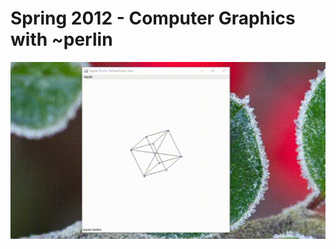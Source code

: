 Spring 2012 - Computer Graphics with ~perlin
=================
![cube.gif](https://github.com/ffmaer/Computer-Graphics/blob/2020/gifs/cube.gif?raw=true)

